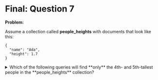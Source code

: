 Final: Question 7
=================

**Problem:**

Assume a collection called **people_heights** with documents that look like this:

```
{
  "name": "Ada",
  "height": 1.7
}
```

<details>
  <summary>Which of the following queries will find **only** the 4th- and 5th-tallest people in the **people_heights** collection?</summary>
   Answer: (X) people_heights.find().sort({ height: -1 }).skip(3).limit(2)
</details>
